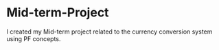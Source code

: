 # Mid-term-Project
I created my Mid-term project related to the currency conversion system using PF concepts.
